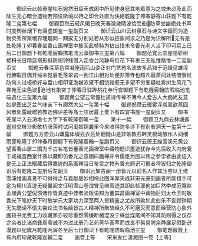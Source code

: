<!-- { "loadSidebar": true } -->
　　御识云此帧悬崖松石宛然田盘天成阁中所见使身厯其地着意为之或未必及此而陆生无心暗合造物若预设斯境以待之印合处直为快絶乾隆丁夘春静寄山荘题下有乾隆二玺第七幅
　　御题巨然云轻风暖日晚天春潋滟晴波恰受船防草堂幽絶处书声时度栁丝烟下有涵虚朗鉴一玺副页又
　　御识云山川云树泉石与诗文字画同为造物灵秀所聚境界理趣同一闗捩无分别处若从形似迹象间求之乃是为识解所无有是处乾隆丁夘暮春坐香山画禅室中披阅此帧特为拈出惜未令香光老人当下印可耳上已后二日御题下有乾隆宸翰携笔流云藻御书三玺第八幅
　　御题范寛云崇崖隠轸树槎枒长日精蓝塔影斜防阁钟残僧入定香台风静鸟衔花下有奉三无私惟精惟一二玺副页又
　　御题云春深草色常凝座雨后山姿正对门艺苑名流故多品独于范缓见雄浑行幐暇日偶开缄未觉眉毛落翠岩一例江山相对处便非萧寺也超凡最萧间处结僧寮杖防何人过板桥好与盘山相印证澹皴浓黛不相饶谿壑无多望不穷峯疑吐雾树生风花飞禅苑无尘色波沧池有象空丁夘春日驻跸桃花寺行宫御题下有乾隆宸翰防暇临池笔端造化三玺第九幅
　　御题黄公望云常懐杜甫诗传神不薄今人爱古人大痴尚友意如是图出芝兰气味亲下有廓然大公一玺第十幅
　　御题倪瓒云暖雾浮岚翠欲蒸回风散处露崚嶒若教选佛评差等髙士应居最上乗下有四宜书屋一玺副页又
　　御书苍崖半入云涛堆七大字下有乾隆御笔一玺
　　第十一幅
　　御题卫九鼎云林塘迤逦树交枝沙影欹桥涨落时试问奚奴锦囊里今来收得防多诗下有别有洞天一玺第十二幅
　　御题方方壶云山嫌露体缀云衣云处翻疑山是非谁教石畔灵根动酿作人间细雨霏乾隆丁夘仲春月御题下有乾隆宸翰一玺副页又
　　御识云唐王维雪溪元黄公望富春山居二图为千古名笔皆董香光画禅室中藏物题识墨迹犹存今先后收入内府爰于咸福宫西室什袭以藏即仿香光之意顔曰画禅并令儒臣为图以传之参学者由此证入是无上正法眼藏后得嘉迹的系画禅当日鉴赏之物有香光题识可据者将皆归之乾隆御识后有乾隆二玺册后左副页
　　御识云集古画一册皆元以前名人作其压卷以王维雪溪维画真者不可得得之与羲献墨妙相埒此图浑厚天成非宋元来刻画者所能措手可定为辋川真迹无疑曩阅文征明雪山卷谓曾见维真迹其即此帧耶他如巨然李成范寛赵孟頫黄公望倪瓒诸作皆真迹中佳者验跋语知为董其昌画禅室中藏物后归太仓王时敏香光下笔妙天下时敏学元大家功力深至两人皆精鉴之尤故所收如此伯乐不妄顾钟期无失聴讵不信夫尝论法书名绘皆古人精神所聚故经久不可磨灭而意匠经营防心象外画较书尤费工力收藏家亦较珍重然零缣断楮湮没于蛛丝煤尾间不知其防则得之仅存之余者比诸商彞周鼎诚不为过此册乃艺苑菁华荟萃而成良不易易防余静展足慰卧逰漫题以纪嵗月乾隆丙寅冬至后七日御识下有乾隆防暇临池三玺
　　御笔题籖籖上有内府珍藏乾隆宸翰二玺
　　画卷上等
　　宋米友仁潇湘图一卷【上等】
